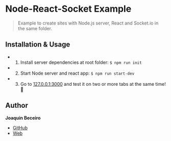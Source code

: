 # Node-React-Socket Example
> Example to create sites with Node.js server, React and Socket.io in the same folder.

## Installation & Usage

- 1. Install server dependencies at root folder: `$ npm run init`
- 2. Start Node server and react app: `$ npm run start-dev`
- 3. Go to [127.0.0.1:3000](127.0.0.1:3000) and test it on two or more tabs at the same time! 🎉

## Author
 **Joaquin Beceiro** 
- [GitHub](https://github.com/JoaquinBeceiro)
- [Web](https://JoaquinBeceiro.com.uy)